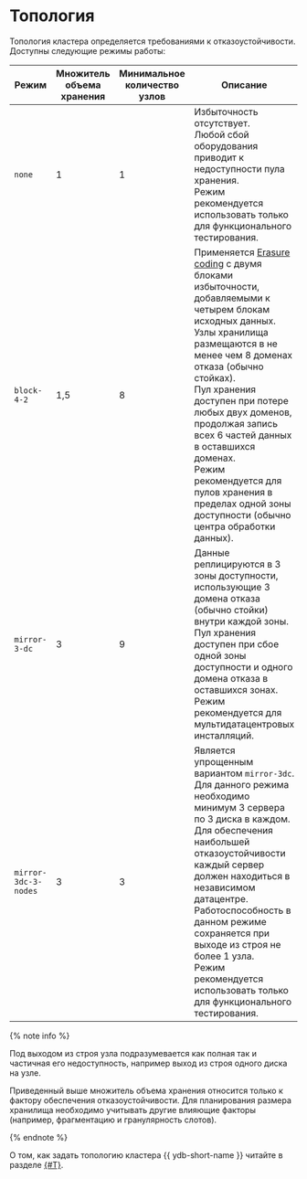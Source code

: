 # Топология

Топология кластера определяется требованиями к отказоустойчивости. Доступны следующие режимы работы:

Режим | Множитель<br>объема хранения | Минимальное<br>количество<br>узлов | Описание
--- | --- | --- | ---
`none` | 1 | 1 | Избыточность отсутствует.<br>Любой сбой оборудования приводит к недоступности пула хранения.<br>Режим рекомендуется использовать только для функционального тестирования.
`block-4-2` | 1,5 | 8 | Применяется [Erasure coding](https://ru.wikipedia.org/wiki/Стирающий_код) с двумя блоками избыточности, добавляемыми к четырем блокам исходных данных. Узлы хранилища размещаются в не менее чем 8 доменах отказа (обычно стойках).<br>Пул хранения доступен при потере любых двух доменов, продолжая запись всех 6 частей данных в оставшихся доменах.<br>Режим рекомендуется для пулов хранения в пределах одной зоны доступности (обычно центра обработки данных).
`mirror-3-dc` | 3 | 9 | Данные реплицируются в 3 зоны доступности, использующие 3 домена отказа (обычно стойки) внутри каждой зоны.<br>Пул хранения доступен при сбое одной зоны доступности и одного домена отказа в оставшихся зонах.<br>Режим рекомендуется для мультидатацентровых инсталляций.
`mirror-3dc-3-nodes` | 3 | 3 | Является упрощенным вариантом `mirror-3dc`. Для данного режима необходимо минимум 3 сервера по 3 диска в каждом. Для обеспечения наибольшей отказоустойчивости каждый сервер должен находиться в независимом датацентре.<br>Работоспособность в данном режиме сохраняется при выходе из строя не более 1 узла.<br>Режим рекомендуется использовать только для функционального тестирования.

{% note info %}

Под выходом из строя узла подразумевается как полная так и частичная его недоступность, например выход из строя одного диска на узле.

Приведенный выше множитель объема хранения относится только к фактору обеспечения отказоустойчивости. Для планирования размера хранилища необходимо учитывать другие влияющие факторы (например, фрагментацию и гранулярность слотов).

{% endnote %}

О том, как задать топологию кластера {{ ydb-short-name }} читайте в разделе [{#T}](../deploy/configuration/config.md#domains-blob).

